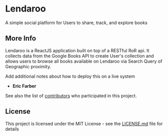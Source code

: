 # Lendaroo

A simple social platform for Users to share, track, and explore books

## More Info

Lendaroo is a ReactJS application built on top of a RESTful RoR api. It collects data from the Google Books API to create User's collection and allows users to browse all books available on Lendaroo via Search Query of Geographic proximity.



Add additional notes about how to deploy this on a live system



* **Eric Farber**

See also the list of [contributors](https://github.com/your/project/contributors) who participated in this project.

## License

This project is licensed under the MIT License - see the [LICENSE.md](LICENSE.md) file for details
